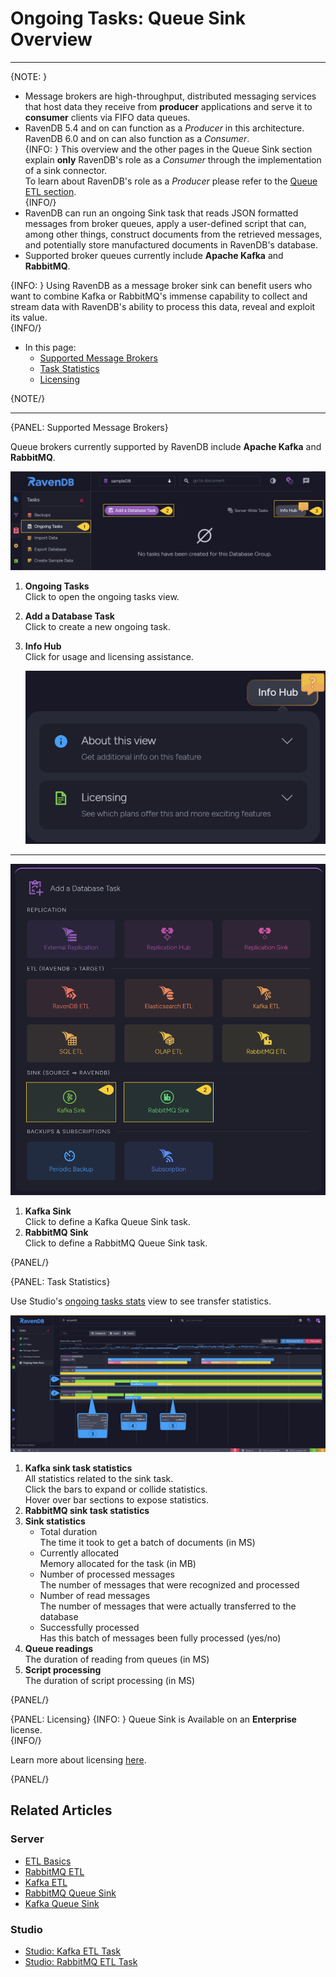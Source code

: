 ﻿# Ongoing Tasks: Queue Sink Overview
---

{NOTE: }

* Message brokers are high-throughput, distributed messaging services that 
  host data they receive from **producer** applications and serve it to 
  **consumer** clients via FIFO data queues. 
* RavenDB 5.4 and on can function as a _Producer_ in this architecture.  
  RavenDB 6.0 and on can also function as a _Consumer_.  
  {INFO: }
  This overview and the other pages in the Queue Sink section explain 
  **only** RavenDB's role as a _Consumer_ through the implementation of 
  a sink connector.  
  To learn about RavenDB's role as a _Producer_ please refer to the 
  [Queue ETL section](../../../server/ongoing-tasks/etl/queue-etl/overview).  
  {INFO/}
* RavenDB can run an ongoing Sink task that reads JSON formatted messages 
  from broker queues, apply a user-defined script that can, among other things, 
  construct documents from the retrieved messages, and potentially store 
  manufactured documents in RavenDB's database.  
* Supported broker queues currently include **Apache Kafka** and **RabbitMQ**.  

{INFO: }
Using RavenDB as a message broker sink can benefit users who want to combine 
Kafka or RabbitMQ's immense capability to collect and stream data with RavenDB's 
ability to process this data, reveal and exploit its value.  
{INFO/}

* In this page:  
   * [Supported Message Brokers](../../../server/ongoing-tasks/queue-sink/overview#supported-message-brokers)  
   * [Task Statistics](../../../server/ongoing-tasks/queue-sink/overview#task-statistics)  
   * [Licensing](../../../server/ongoing-tasks/queue-sink/overview#licensing)  

{NOTE/}

---

{PANEL: Supported Message Brokers}

Queue brokers currently supported by RavenDB include **Apache Kafka** and **RabbitMQ**.  

![Ongoing Tasks](images/overview_ongoing-tasks.png "Ongoing Tasks")

1. **Ongoing Tasks**  
   Click to open the ongoing tasks view.  
2. **Add a Database Task**  
   Click to create a new ongoing task.  
3. **Info Hub**  
   Click for usage and licensing assistance.  

      ![Info Hub](images/info-hub.png "Info Hub")

---

![Define Queue Sink Task](images/overview_task-selection.png "Define Queue Sink Task")

1. **Kafka Sink**  
   Click to define a Kafka Queue Sink task.  
2. **RabbitMQ Sink**  
   Click to define a RabbitMQ Queue Sink task.  

{PANEL/}

{PANEL: Task Statistics}

Use Studio's [ongoing tasks stats](../../../studio/database/stats/ongoing-tasks-stats/overview) 
view to see transfer statistics.  

![Queue Brokers Stats](images/overview_stats.png "Ongoing Tasks")

1. **Kafka sink task statistics**  
   All statistics related to the sink task.  
   Click the bars to expand or collide statistics.  
   Hover over bar sections to expose statistics.  
2. **RabbitMQ sink task statistics**  
3. **Sink statistics**  
    * Total duration  
      The time it took to get a batch of documents (in MS) 
    * Currently allocated  
      Memory allocated for the task (in MB)  
    * Number of processed messages  
      The number of messages that were recognized and processed  
    * Number of read messages  
      The number of messages that were actually transferred to the database  
    * Successfully processed  
      Has this batch of messages been fully processed (yes/no)  
4. **Queue readings**  
   The duration of reading from queues (in MS)  
5. **Script processing**  
   The duration of script processing (in MS)  

{PANEL/}

{PANEL: Licensing}
{INFO: }
Queue Sink is Available on an **Enterprise** license.  
{INFO/}

Learn more about licensing [here](../../../start/licensing/licensing-overview).  

{PANEL/}


## Related Articles

### Server

- [ETL Basics](../../../server/ongoing-tasks/etl/basics)
- [RabbitMQ ETL](../../../server/ongoing-tasks/etl/queue-etl/rabbit-mq)
- [Kafka ETL](../../../server/ongoing-tasks/etl/queue-etl/kafka)
- [RabbitMQ Queue Sink](../../../server/ongoing-tasks/queue-sink/rabbit-mq-queue-sink)
- [Kafka Queue Sink](../../../server/ongoing-tasks/queue-sink/kafka-queue-sink)

### Studio

- [Studio: Kafka ETL Task](../../../studio/database/tasks/ongoing-tasks/kafka-etl-task)
- [Studio: RabbitMQ ETL Task](../../../studio/database/tasks/ongoing-tasks/rabbitmq-etl-task)
